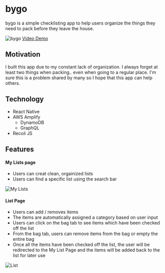 # bygo

bygo is a simple checklisting app to help users organize the things they need to pack before they leave the house.

![bygo](/assets/bygo.png)
[Video Demo](https://youtu.be/EUud819iFZk)

## Motivation

I built this app due to my constant lack of organization. I always forget at least two things when packing.. even when going to a regular place. I'm sure this is a problem shared by many so I hope that this app can help others.

## Technology

* React Native
* AWS Amplify
  * DynamoDB
  * GraphQL
* Recoil JS

## Features

#### My Lists page

* Users can creat clean, orgainized lists
* Users can find a specific list using the search bar

![My Lists](/assets/myList.png)

#### List Page

* Users can add / removes items
* The items are automatically assigned a category based on user input
* Users can click on the bag tab to see items which have been checked off the list
* From the bag tab, users can remove items from the bag or empty the entire bag
* Once all the items have been checked off the list, the user will be redirected to the My List Page and the items will be added back to the list for later use

![List](/assets/ListPage.png)

